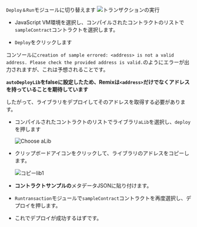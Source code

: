 `Deploy＆Run`モジュールに切り替えます
![トランザクションの実行](images/remix_runtransaction.png "トランザクションの実行")

 - JavaScript VM環境を選択し、コンパイルされたコントラクトのリストで`sampleContract`コントラクトを選択します。

 - `Deploy`をクリックします
 
 コンソールに`creation of sample errored: <address> is not a valid address. Please check the provided address is valid.`のようにエラーが出力されますが、これは予想されることです。
 
 **`autoDeployLib`をfalseに設定したため、Remixは`<address>`だけでなくアドレスを持っていることを期待しています**

したがって、ライブラリをデプロイしてそのアドレスを取得する必要があります。

  - コンパイルされたコントラクトのリストでライブラリ`aLib`を選択し、`deploy`を押します
  
    ![Choose aLib](images/contract_alib.png "Choose aLib")

  - クリップボードアイコンをクリックして、ライブラリのアドレスをコピーします。

    ![コピーlib1](images/alib_copy.png "コピー")

  - **コントラクトサンプルの**メタデータJSONに貼り付けます。

  - `Runtransaction`モジュールで`sampleContract`コントラクトを再度選択し、デプロイを押します。

  - これでデプロイが成功するはずです。